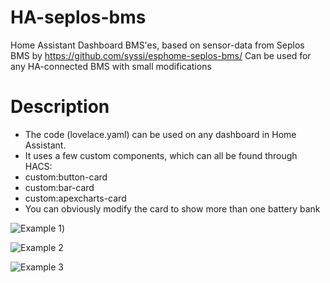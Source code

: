 # HA-seplos-bms
Home Assistant Dashboard BMS'es, based on sensor-data from Seplos BMS by https://github.com/syssi/esphome-seplos-bms/
Can be used for any HA-connected BMS with small modifications



# Description
- The code (lovelace.yaml) can be used on any dashboard in Home Assistant.
- It uses a few custom components, which can all be found through HACS:
-   custom:button-card
-   custom:bar-card
-   custom:apexcharts-card
- You can obviously modify the card to show more than one battery bank

![Example 1](https://i.imgur.com/BAb5DpP.png))

![Example 2](https://i.imgur.com/qLXuZ6b.jpg)

![Example 3](https://i.imgur.com/enDlIRe.jpg)
